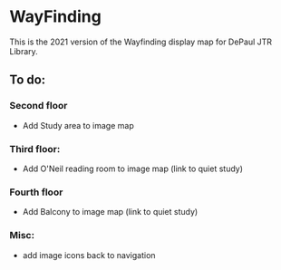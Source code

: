 # WayFinding
This is the 2021 version of the Wayfinding display map for DePaul JTR Library.

## To do:

### Second floor
- Add Study area to image map

### Third floor:
- Add O'Neil reading room to image map (link to quiet study)

### Fourth floor
- Add Balcony to image map (link to quiet study)

### Misc:
- add image icons back to navigation

